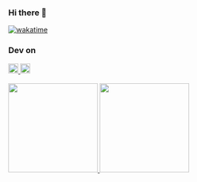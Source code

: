 ### Hi there 👋

[![wakatime](https://wakatime.com/badge/user/70b9d724-95fa-412f-ac5f-df561627ad3f.svg)](https://wakatime.com/@70b9d724-95fa-412f-ac5f-df561627ad3f)

### Dev on

<a href="https://github.com/goverclock">
  <img height="20em" src="https://img.shields.io/badge/Arch_Linux-1793D1?style=flat&logo=arch-linux&logoColor=white" />
  <img height="20em" src="https://img.shields.io/badge/macOS-black?style=flat&logo=Apple" />
</a>
<br></br>
<a href="https://github.com/goverclock">
  <img height="180em" src="https://github-readme-stats.vercel.app/api?username=goverclock&show_icons=true&include_all_commits=true&count_private=true" />
  <img height="180em" src="https://github-readme-stats.vercel.app/api/top-langs/?username=goverclock&layout=compact" />
</a>

<!--
**goverclock/goverclock** is a ✨ _special_ ✨ repository because its `README.md` (this file) appears on your GitHub profile.

Here are some ideas to get you started:

- 🔭 I’m currently working on ...
- 🌱 I’m currently learning ...
- 👯 I’m looking to collaborate on ...
- 🤔 I’m looking for help with ...
- 💬 Ask me about ...
- 📫 How to reach me: ...
- 😄 Pronouns: ...
- ⚡ Fun fact: ...
-->
